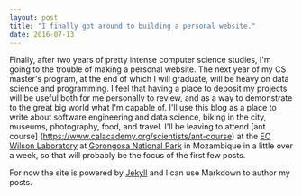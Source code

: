 ```yaml
---
layout: post
title: "I finally got around to building a personal website."
date: 2016-07-13
---
```


Finally, after two years of pretty intense computer science studies, I'm going to the trouble of making a 
personal website. The next year of my CS master's program, at the end of which I will graduate, 
will be heavy on data science and programming. I feel that having a place to deposit my projects will be 
useful both for me personally to review, and as a way to demonstrate to the great big world what I'm 
capable of. I'll use this blog as a place to write about software engineering and data science, 
biking in the city, museums, photography, food, and travel. I'll be leaving to attend [ant course]
(https://www.calacademy.org/scientists/ant-course)
at the [EO Wilson Laboratory](http://www.gorongosa.org/our-story/science/information-scientists/wilson-lab)
at [Gorongosa National Park](http://www.gorongosa.org/) in Mozambique in a little
over a week, so that will probably be the focus of the first few posts.

For now the site is powered by [Jekyll](http://jekyllrb.com) and I can use Markdown to author 
my posts. 
